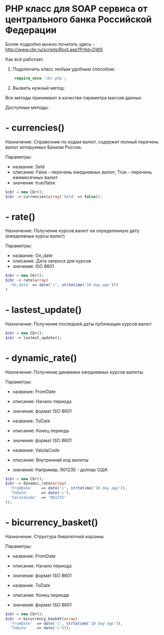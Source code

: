 # PHP класс для SOAP сервиса от центрального банка Российской Федерации
Более подробно можно почитать здесь - http://www.cbr.ru/scripts/Root.asp?PrtId=DWS

Как всё работает.
1) Подключить класс любым удобным способом:
```php
    require_once 'cbr.php';
```

2) Вызвать нужный метод:

Все методы принимают в качестве параметра массив данных.

Доступные методы:
# - currencies()
 
 Назначение: Справочник по кодам валют, содержит полный перечень валют котируемых Банком России.
 
 Параметры: 
  - название: Seld
  - описание: False - перечень ежедневных валют, True - перечень ежемесячных валют
  - значения: true/false
  
```php
$cbr = new Cbr();
$cbr -> currencies(array('Seld' => false));
```
# - rate()

Назначение: Получение курсов валют на определенную дату (ежедневные курсы валют)

Параметры:
  - название: On_date
  - описание: Дата запроса для курсов
  - значения: ISO 8601 

```php
$cbr = new Cbr();
$cbr -> rate(array(
  'On_date' => date('c', strtotime('10 day ago')))
)
```

# - lastest_update()

Назначение: Получение последней даты публикации курсов валют

```php
$cbr = new Cbr();
$cbr -> lastest_update();
```

# - dynamic_rate()

Назначение: Получение динамики ежедневных курсов валюты

Параметры: 
 - название: FromDate
 - описание: Начало периода
 - значения: формат ISO 8601
 
 - название: ToDate
 - описание: Конец периода
 - значения: формат ISO 8601 
 
 - название: ValutaCode
 - описание: Внутренний код валюты
 - значения: Например, R01235 - доллар США
 
```php
$cbr = new Cbr();
$cbr -> dynamic_rate(array(
  'FromDate'    => date('c', strtotime('10 day ago')), 
  'ToDate'      => date('c'), 
  'ValutaCode'  => 'R01235'
));
```

# - bicurrency_basket()

Назначение: Структура бивалютной корзины

Параметры:
 - название: FromDate
 - описание: Начало периода
 - значения: формат ISO 8601
 
 - название: ToDate
 - описание: Конец периода
 - значения: формат ISO 8601 
 
```php
$cbr = new Cbr();
$cbr -> bicurrency_basket(array(
  'fromDate'  => date('c', strtotime('10 day ago')), 
  'ToDate'    => date('c')));
```
